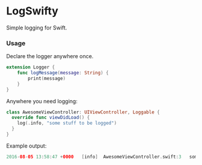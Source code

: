# LogSwifty

Simple logging for Swift.

### Usage

Declare the logger anywhere once.

```swift
extension Logger {
    func logMessage(message: String) {
        print(message)
    }
}
```

Anywhere you need logging:

```swift
class AwesomeViewController: UIViewController, Loggable {
  override func viewDidLoad() {
    log(.info, "some stuff to be logged")
  }
}
```

Example output:

```swift
2016-08-05 13:58:47 +0000	[info]	AwesomeViewController.swift:3	some stuff to be logged
```
